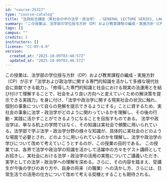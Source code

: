 ```yaml
---
id: "course:25317"
type: "course-catalog"
title: "法政総合講座（実社会の中の法学・政治学） ／GENERAL LECTURE SERIES, LAW AND POLITICS"
summary: "この授業は、法学部の学位授与⽅針（DP）および教育課程の編成・実施⽅針（CP）が⽰す「法学および政治学に関する専門的知識を活かして多様な現代社会に貢献できる能力」、「修得した専門的知識と社会における現実の法運用とを結び付けて理解することで、…"
tags: []
campus: ""
credits: 2
instructors: []
license: "CC-BY-4.0"
version:
  created_at: "2025-10-09T03:48:57Z"
  updated_at: "2025-10-09T03:48:57Z"
---
```

この授業は、法学部の学位授与⽅針（DP）および教育課程の編成・実施⽅針（CP）が⽰す「法学および政治学に関する専門的知識を活かして多様な現代社会に貢献できる能力」、「修得した専門的知識と社会における現実の法運用とを結び付けて理解することで、社会をより良い方向へと変えていくための解決策を提示できる実践力」を⾝に付け、「法学や政治学に関する現実社会の状況に触れ、個別の事象について自らの見解を提示できるようにする」ことに資するため、実社会の事象に法学・政治学がどのように関わっているかを理解し、その後の行動・実践に活かすことができるようになることを⽬指すものである。 法学や政治学は、単なる机上の学問ではなく、その知識は実社会で頻繁に用いられている。法学部で学ぶ法学・政治学分野の様々な知識が、具体的に実社会のどのような場面で必要とされ、どのように用いられているのかを理解し、法学や政治学の学びについて改めて考えていこうとするのが、この授業の目的である。 この授業では、各界で法学や政治学の知識を活かして活躍中の方々をゲスト講師としてお招きし、実社会における法学・政治学の活用の実態についてご講義いただき、実学としての法学・政治学への理解を深める。さらに、その内容を踏まえ、受講生が今後の学びのあり方や、自身の将来（の職業）への活かし方、さらには、日常生活での活用の仕方について改めて考える契機とすることも期待される。
